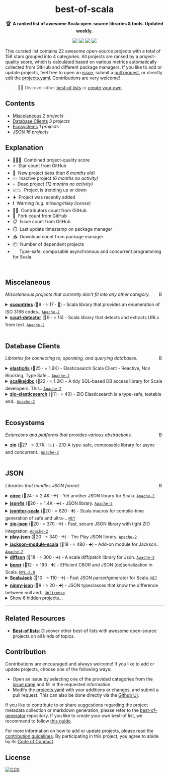 <!-- markdownlint-disable -->
<h1 align="center">
    best-of-scala
    <br>
</h1>

<p align="center">
    <strong>🏆&nbsp; A ranked list of awesome Scala open-source libraries & tools. Updated weekly.</strong>
</p>

<p align="center">
    <a href="https://best-of.org" title="Best-of Badge"><img src="http://bit.ly/3o3EHNN"></a>
    <a href="#Contents" title="Project Count"><img src="https://img.shields.io/badge/projects-22-blue.svg?color=5ac4bf"></a>
    <a href="#Contribution" title="Contributions are welcome"><img src="https://img.shields.io/badge/contributions-welcome-green.svg"></a>
    <a href="https://github.com/stkeky/best-of-scala/releases" title="Best-of Updates"><img src="https://img.shields.io/github/release-date/stkeky/best-of-scala?color=green&label=updated"></a>
</p>

This curated list contains 22 awesome open-source projects with a total of 15K stars grouped into 4 categories. All projects are ranked by a project-quality score, which is calculated based on various metrics automatically collected from GitHub and different package managers. If you like to add or update projects, feel free to open an [issue](https://github.com/stkeky/best-of-scala/issues/new/choose), submit a [pull request](https://github.com/stkeky/best-of-scala/pulls), or directly edit the [projects.yaml](https://github.com/stkeky/best-of-scala/edit/main/projects.yaml). Contributions are very welcome!

> 🧙‍♂️  Discover other [best-of lists](https://best-of.org) or [create your own](https://github.com/best-of-lists/best-of/blob/main/create-best-of-list.md).

## Contents

- [Miscelaneous](#miscelaneous) _2 projects_
- [Database Clients](#database-clients) _3 projects_
- [Ecosystems](#ecosystems) _1 projects_
- [JSON](#json) _16 projects_

## Explanation
- 🥇🥈🥉&nbsp; Combined project-quality score
- ⭐️&nbsp; Star count from GitHub
- 🐣&nbsp; New project _(less than 6 months old)_
- 💤&nbsp; Inactive project _(6 months no activity)_
- 💀&nbsp; Dead project _(12 months no activity)_
- 📈📉&nbsp; Project is trending up or down
- ➕&nbsp; Project was recently added
- ❗️&nbsp; Warning _(e.g. missing/risky license)_
- 👨‍💻&nbsp; Contributors count from GitHub
- 🔀&nbsp; Fork count from GitHub
- 📋&nbsp; Issue count from GitHub
- ⏱️&nbsp; Last update timestamp on package manager
- 📥&nbsp; Download count from package manager
- 📦&nbsp; Number of dependent projects
- <img src="https://zio.dev/img/navbar_brand.png" style="display:inline;" width="13" height="13">&nbsp; Type-safe, composable asynchronous and concurrent programming for Scala.

<br>

## Miscelaneous

<a href="#contents"><img align="right" width="15" height="15" src="https://git.io/JtehR" alt="Back to top"></a>

_Miscelaneous projects that currently don't fit into any other category._

<details><summary><b><a href="https://github.com/lambdaworks/scountries">scountries</a></b> (🥇9 ·  ⭐ 17 · 🐣) - Scala library that provides an enumeration of ISO 3166 codes.. <code><a href="http://bit.ly/3nYMfla">Apache-2</a></code></summary>

- [GitHub](https://github.com/lambdaworks/scountries) (👨‍💻 3 · 🔀 1 · ⏱️ 09.03.2023):

	```
	git clone https://github.com/lambdaworks/scountries
	```
- [Maven](https://search.maven.org/artifact/io.lambdaworks/scountries):
	```
	<dependency>
		<groupId>io.lambdaworks</groupId>
		<artifactId>scountries</artifactId>
		<version>[VERSION]</version>
	</dependency>
	```
</details>
<details><summary><b><a href="https://github.com/lambdaworks/scurl-detector">scurl-detector</a></b> (🥇9 ·  ⭐ 15) - Scala library that detects and extracts URLs from text. <code><a href="http://bit.ly/3nYMfla">Apache-2</a></code></summary>

- [GitHub](https://github.com/lambdaworks/scurl-detector) (👨‍💻 5 · 🔀 1 · 📋 10 - 10% open · ⏱️ 01.02.2023):

	```
	git clone https://github.com/lambdaworks/scurl-detector
	```
- [Maven](https://search.maven.org/artifact/io.lambdaworks/scurl-detector):
	```
	<dependency>
		<groupId>io.lambdaworks</groupId>
		<artifactId>scurl-detector</artifactId>
		<version>[VERSION]</version>
	</dependency>
	```
</details>
<br>

## Database Clients

<a href="#contents"><img align="right" width="15" height="15" src="https://git.io/JtehR" alt="Back to top"></a>

_Libraries for connecting to, operating, and querying databases._

<details><summary><b><a href="https://github.com/sksamuel/elastic4s">elastic4s</a></b> (🥇25 ·  ⭐ 1.6K) - Elasticsearch Scala Client - Reactive, Non Blocking, Type Safe,.. <code><a href="http://bit.ly/3nYMfla">Apache-2</a></code></summary>

- [GitHub](https://github.com/sksamuel/elastic4s) (👨‍💻 390 · 🔀 670 · 📋 1.1K - 2% open · ⏱️ 25.01.2023):

	```
	git clone https://github.com/sksamuel/elastic4s
	```
- [Maven](https://search.maven.org/artifact/com.sksamuel.elastic4s/elastic4s):
	```
	<dependency>
		<groupId>com.sksamuel.elastic4s</groupId>
		<artifactId>elastic4s</artifactId>
		<version>[VERSION]</version>
	</dependency>
	```
</details>
<details><summary><b><a href="https://github.com/scalikejdbc/scalikejdbc">scalikejdbc</a></b> (🥉22 ·  ⭐ 1.2K) - A tidy SQL-based DB access library for Scala developers. This.. <code><a href="http://bit.ly/3nYMfla">Apache-2</a></code></summary>

- [GitHub](https://github.com/scalikejdbc/scalikejdbc) (👨‍💻 100 · 🔀 220 · 📋 480 - 5% open · ⏱️ 12.03.2023):

	```
	git clone https://github.com/scalikejdbc/scalikejdbc
	```
- [Maven](https://search.maven.org/artifact/org.scalikejdbc/scalikejdbc):
	```
	<dependency>
		<groupId>org.scalikejdbc</groupId>
		<artifactId>scalikejdbc</artifactId>
		<version>[VERSION]</version>
	</dependency>
	```
</details>
<details><summary><b><a href="https://github.com/lambdaworks/zio-elasticsearch">zio-elasticsearch</a></b> (🥉11 ·  ⭐ 40) - ZIO Elasticsearch is a type-safe, testable and.. <code><a href="http://bit.ly/3nYMfla">Apache-2</a></code> <code><img src="https://zio.dev/img/navbar_brand.png" style="display:inline;" width="13" height="13"></code></summary>

- [GitHub](https://github.com/lambdaworks/zio-elasticsearch) (👨‍💻 7 · 🔀 4 · 📋 19 - 73% open · ⏱️ 15.03.2023):

	```
	git clone https://github.com/lambdaworks/zio-elasticsearch
	```
- [Maven](https://search.maven.org/artifact/lambdaworks.io/zio-elasticsearch):
	```
	<dependency>
		<groupId>lambdaworks.io</groupId>
		<artifactId>zio-elasticsearch</artifactId>
		<version>[VERSION]</version>
	</dependency>
	```
</details>
<br>

## Ecosystems

<a href="#contents"><img align="right" width="15" height="15" src="https://git.io/JtehR" alt="Back to top"></a>

_Extensions and platforms that provides various abstractions._

<details><summary><b><a href="https://github.com/zio/zio">zio</a></b> (🥇27 ·  ⭐ 3.7K · 📉) - ZIO A type-safe, composable library for async and concurrent.. <code><a href="http://bit.ly/3nYMfla">Apache-2</a></code></summary>

- [GitHub](https://github.com/zio/zio) (👨‍💻 640 · 🔀 1.1K · 📋 2.3K - 15% open · ⏱️ 15.03.2023):

	```
	git clone https://github.com/zio/zio
	```
- [Maven](https://search.maven.org/artifact/dev.zio/zio):
	```
	<dependency>
		<groupId>dev.zio</groupId>
		<artifactId>zio</artifactId>
		<version>[VERSION]</version>
	</dependency>
	```
</details>
<br>

## JSON

<a href="#contents"><img align="right" width="15" height="15" src="https://git.io/JtehR" alt="Back to top"></a>

_Libraries that handles JSON format._

<details><summary><b><a href="https://github.com/circe/circe">circe</a></b> (🥇24 ·  ⭐ 2.4K · ➕) - Yet another JSON library for Scala. <code><a href="http://bit.ly/3nYMfla">Apache-2</a></code></summary>

- [GitHub](https://github.com/circe/circe) (👨‍💻 260 · 🔀 510 · 📋 510 - 31% open · ⏱️ 15.03.2023):

	```
	git clone https://github.com/travisbrown/circe
	```
- [Maven](https://search.maven.org/artifact/io.circe/circe-core):
	```
	<dependency>
		<groupId>io.circe</groupId>
		<artifactId>circe-core</artifactId>
		<version>[VERSION]</version>
	</dependency>
	```
</details>
<details><summary><b><a href="https://github.com/json4s/json4s">json4s</a></b> (🥇20 ·  ⭐ 1.4K · ➕) - JSON library. <code><a href="http://bit.ly/3nYMfla">Apache-2</a></code></summary>

- [GitHub](https://github.com/json4s/json4s) (👨‍💻 130 · 🔀 320 · 📋 400 - 36% open · ⏱️ 10.03.2023):

	```
	git clone https://github.com/json4s/json4s
	```
</details>
<details><summary><b><a href="https://github.com/plokhotnyuk/jsoniter-scala">jsoniter-scala</a></b> (🥇20 ·  ⭐ 620 · ➕) - Scala macros for compile-time generation of safe and ultra-.. <code><a href="http://bit.ly/34MBwT8">MIT</a></code></summary>

- [GitHub](https://github.com/plokhotnyuk/jsoniter-scala) (👨‍💻 17 · 🔀 75 · 📦 1 · 📋 260 - 20% open · ⏱️ 12.03.2023):

	```
	git clone https://github.com/plokhotnyuk/jsoniter-scala
	```
</details>
<details><summary><b><a href="https://github.com/zio/zio-json">zio-json</a></b> (🥇20 ·  ⭐ 370 · ➕) - Fast, secure JSON library with tight ZIO integration. <code><a href="http://bit.ly/3nYMfla">Apache-2</a></code> <code><img src="https://zio.dev/img/navbar_brand.png" style="display:inline;" width="13" height="13"></code></summary>

- [GitHub](https://github.com/zio/zio-json) (👨‍💻 51 · 🔀 110 · 📋 140 - 42% open · ⏱️ 13.03.2023):

	```
	git clone https://github.com/zio/zio-json
	```
</details>
<details><summary><b><a href="https://github.com/playframework/play-json">play-json</a></b> (🥇20 ·  ⭐ 340 · ➕) - The Play JSON library. <code><a href="http://bit.ly/3nYMfla">Apache-2</a></code></summary>

- [GitHub](https://github.com/playframework/play-json) (👨‍💻 62 · 🔀 130 · 📋 110 - 33% open · ⏱️ 09.03.2023):

	```
	git clone https://github.com/playframework/play-json
	```
</details>
<details><summary><b><a href="https://github.com/FasterXML/jackson-module-scala">jackson-module-scala</a></b> (🥈18 ·  ⭐ 480 · ➕) - Add-on module for Jackson.. <code><a href="http://bit.ly/3nYMfla">Apache-2</a></code></summary>

- [GitHub](https://github.com/FasterXML/jackson-module-scala) (👨‍💻 58 · 🔀 130 · 📋 440 - 9% open · ⏱️ 14.03.2023):

	```
	git clone https://github.com/FasterXML/jackson-module-scala
	```
</details>
<details><summary><b><a href="https://github.com/gnieh/diffson">diffson</a></b> (🥈18 ·  ⭐ 300 · ➕) - A scala diff/patch library for Json. <code><a href="http://bit.ly/3nYMfla">Apache-2</a></code></summary>

- [GitHub](https://github.com/gnieh/diffson) (👨‍💻 30 · 🔀 48 · 📋 48 - 10% open · ⏱️ 02.03.2023):

	```
	git clone https://github.com/gnieh/diffson
	```
</details>
<details><summary><b><a href="https://github.com/sirthias/borer">borer</a></b> (🥉12 ·  ⭐ 190 · ➕) - Efficient CBOR and JSON (de)serialization in Scala. <code><a href="http://bit.ly/3postzC">MPL-2.0</a></code></summary>

- [GitHub](https://github.com/sirthias/borer) (👨‍💻 8 · 🔀 12 · 📋 110 - 4% open · ⏱️ 09.02.2023):

	```
	git clone https://github.com/sirthias/borer
	```
</details>
<details><summary><b><a href="https://github.com/gzoller/ScalaJack">ScalaJack</a></b> (🥉10 ·  ⭐ 110 · ➕) - Fast JSON parser/generator for Scala. <code><a href="http://bit.ly/34MBwT8">MIT</a></code></summary>

- [GitHub](https://github.com/gzoller/ScalaJack) (👨‍💻 13 · 🔀 8 · 📋 51 - 3% open · ⏱️ 15.11.2022):

	```
	git clone https://github.com/gzoller/ScalaJack
	```
</details>
<details><summary><b><a href="https://github.com/nrktkt/ninny-json">ninny-json</a></b> (🥉8 ·  ⭐ 20 · ➕) - JSON typeclasses that know the difference between null and.. <code><a href="http://bit.ly/3rvuUlR">Unlicense</a></code></summary>

- [GitHub](https://github.com/nrktkt/ninny-json) (👨‍💻 2 · 🔀 4 · 📋 7 - 57% open · ⏱️ 12.01.2023):

	```
	git clone https://github.com/nrktkt/ninny-json
	```
</details>
<details><summary>Show 6 hidden projects...</summary>

- <b><a href="https://github.com/spray/spray-json">spray-json</a></b> (🥇20 ·  ⭐ 970 · 💀) - A lightweight, clean and simple JSON implementation in Scala. <code><a href="http://bit.ly/3nYMfla">Apache-2</a></code>
- <b><a href="https://github.com/typelevel/jawn">jawn</a></b> (🥉17 ·  ⭐ 420 · ➕) - Jawn is for parsing jay-sawn (JSON). <code>❗Unlicensed</code>
- <b><a href="https://github.com/fomkin/pushka">pushka</a></b> (🥉10 ·  ⭐ 74 · 💀) - ABANDONED Pure Scala serialization library with annotations. <code><a href="http://bit.ly/3nYMfla">Apache-2</a></code>
- <b><a href="https://github.com/scala-jsonapi/scala-jsonapi">scala-jsonapi</a></b> (🥉9 ·  ⭐ 110 · 💀) - Scala support library for integrating the JSON API.. <code>❗Unlicensed</code>
- <b><a href="https://github.com/battermann/sbt-json">sbt-json</a></b> (🥉7 ·  ⭐ 31 · 💀) - sbt plugin that generates Scala case classes for easy, statically typed.. <code><a href="http://bit.ly/34MBwT8">MIT</a></code>
- <b><a href="https://github.com/nestorpersist/json">json</a></b> (🥉3 ·  ⭐ 11 · 💀) - Persist-Json, a Fast Json Parser Written in Scala. <code>❗Unlicensed</code>
</details>

---

## Related Resources

- [**Best-of lists**](https://best-of.org): Discover other best-of lists with awesome open-source projects on all kinds of topics.

## Contribution

Contributions are encouraged and always welcome! If you like to add or update projects, choose one of the following ways:

- Open an issue by selecting one of the provided categories from the [issue page](https://github.com/stkeky/best-of-scala/issues/new/choose) and fill in the requested information.
- Modify the [projects.yaml](https://github.com/stkeky/best-of-scala/blob/main/projects.yaml) with your additions or changes, and submit a pull request. This can also be done directly via the [Github UI](https://github.com/stkeky/best-of-scala/edit/main/projects.yaml).

If you like to contribute to or share suggestions regarding the project metadata collection or markdown generation, please refer to the [best-of-generator](https://github.com/best-of-lists/best-of-generator) repository. If you like to create your own best-of list, we recommend to follow [this guide](https://github.com/best-of-lists/best-of/blob/main/create-best-of-list.md).

For more information on how to add or update projects, please read the [contribution guidelines](https://github.com/stkeky/best-of-scala/blob/main/CONTRIBUTING.md). By participating in this project, you agree to abide by its [Code of Conduct](https://github.com/stkeky/best-of-scala/blob/main/.github/CODE_OF_CONDUCT.md).

## License

[![CC0](https://mirrors.creativecommons.org/presskit/buttons/88x31/svg/by-sa.svg)](https://creativecommons.org/licenses/by-sa/4.0/)
